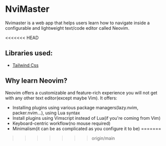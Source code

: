 # NviMaster
Nvimaster is a web app that helps users learn how to navigate inside a configurable and lightweight text/code editor called Neovim.

<<<<<<< HEAD
## Libraries used:
- [Tailwind Css](https://tailwindcss.com/docs/installation)

## Why learn Neovim?
Neovim offers a customizable and feature-rich experience you will not get with any other text editor(except maybe Vim).
It offers: 
- Installing plugins using various package managers(lazy.nvim, packer.nvim...), using Lua syntax
- Install plugins using Vimscript instead of Lua(if you're coming from Vim)
- Keyboard-centric workflow(no mouse required)
- Minimalism(it can be as complicated as you configure it to be)
=======
>>>>>>> origin/main

